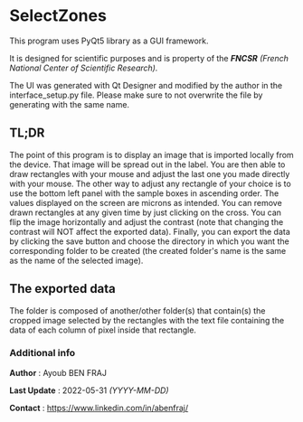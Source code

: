 # SelectZones
 
This program uses PyQt5 library as a GUI framework.

It is designed for scientific purposes and is property of the <i><b>FNCSR</b> (French National Center of Scientific Research).</i>

The UI was generated with Qt Designer and modified by the author in the interface_setup.py file. Please make sure to not overwrite the file by generating with the same name.

## TL;DR

The point of this program is to display an image that is imported locally from the device. That image will be spread out in the label. You are then able to draw rectangles with your mouse and adjust the last one you made directly with your mouse. The other way to adjust any rectangle of your choice is to use the bottom left panel with the sample boxes in ascending order. The values displayed on the screen are microns as intended. You can remove drawn rectangles at any given time by just clicking on the cross. You can flip the image horizontally and adjust the contrast (note that changing the contrast will NOT affect the exported data). Finally, you can export the data by clicking the save button and choose the directory in which you want the corresponding folder to be created (the created folder's name is the same as the name of the selected image).

## The exported data

The folder is composed of another/other folder(s) that contain(s) the cropped image selected by the rectangles with the text file containing the data of each column of pixel inside that rectangle.

### Additional info
__Author__ : Ayoub BEN FRAJ

__Last Update__ : 2022-05-31 <i>(YYYY-MM-DD)</i>

__Contact__ : https://www.linkedin.com/in/abenfraj/
